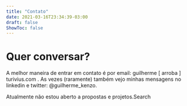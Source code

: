 ```yaml
---
title: "Contato"
date: 2021-03-16T23:34:39-03:00
draft: false
ShowToc: false
---
```


# Quer conversar?

A melhor maneira de entrar em contato é por email: guilherme [ arroba ] turivius.com . As vezes (raramente) também vejo minhas mensagens no linkedin e twitter: @guilherme_kenzo. 

Atualmente não estou aberto a propostas e projetos.Search